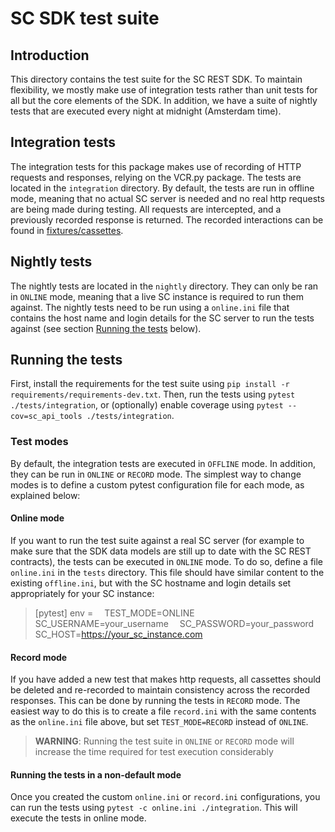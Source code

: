 # SC SDK test suite
## Introduction
This directory contains the test suite for the SC REST SDK. To maintain flexibility, we
mostly make use of integration tests rather than unit tests for all but the core
elements of the SDK. In addition, we have a suite of nightly tests that are executed
every night at midnight (Amsterdam time).

## Integration tests
The integration tests for this package makes use of recording of HTTP requests and responses,
relying on the VCR.py package. The tests are located in the `integration` directory.
By default, the tests are run in offline mode, meaning
that no actual SC server is needed and no real http requests are being made during
testing. All requests are intercepted, and a previously recorded response is returned.
The recorded interactions can be found in [fixtures/cassettes](fixtures/cassettes).

## Nightly tests
The nightly tests are located in the `nightly` directory. They can only be ran in
`ONLINE` mode, meaning that a live SC instance is required to run them against. The
nightly tests need to be run using a `online.ini` file that contains the host name and
login details for the SC server to run the tests against (see section
[Running the tests](#running-the-tests) below).

## Running the tests
First, install the requirements for the test suite using
`pip install -r requirements/requirements-dev.txt`. Then, run the tests using
`pytest ./tests/integration`, or
(optionally) enable coverage using `pytest --cov=sc_api_tools ./tests/integration`.

### Test modes
By default, the integration tests are executed in `OFFLINE` mode. In addition, they
can be run in `ONLINE` or `RECORD` mode. The simplest way to change modes is to
define a custom pytest configuration file for each mode, as explained below:

#### Online mode
If you want to run the test suite against a real SC server (for example to make sure
that the SDK data models are still up to date with the SC REST contracts), the tests
can be executed in `ONLINE` mode. To do so, define a file `online.ini` in the `tests`
directory. This file should have similar content to the existing `offline.ini`, but
with the SC hostname and login details set appropriately for your SC instance:

> [pytest]
> env =
> &emsp;TEST_MODE=ONLINE
> &emsp;SC_USERNAME=your_username
> &emsp;SC_PASSWORD=your_password
> &emsp;SC_HOST=https://your_sc_instance.com
>

#### Record mode
If you have added a new test that makes http requests, all cassettes should be deleted
and re-recorded to maintain consistency across the recorded responses. This can be done
by running the tests in `RECORD` mode. The easiest way to do this is to create a file
`record.ini` with the same contents as the `online.ini` file above, but set
`TEST_MODE=RECORD` instead of `ONLINE`.

> **WARNING**: Running the test suite in `ONLINE` or `RECORD` mode will increase the
> time required for test execution considerably

#### Running the tests in a non-default mode
Once you created the custom `online.ini` or `record.ini` configurations, you can run
the tests using `pytest -c online.ini ./integration`. This will execute the tests in
online mode.
